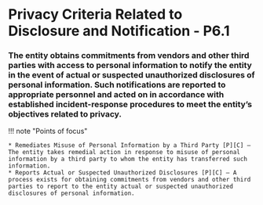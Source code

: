 # Privacy Criteria Related to Disclosure and Notification - P6.1


### The entity obtains commitments from vendors and other third parties with access to personal information to notify the entity in the event of actual or suspected unauthorized disclosures of personal information. Such notifications are reported to appropriate personnel and acted on in accordance with established incident-response procedures to meet the entity’s objectives related to privacy.

!!! note "Points of focus"

    * Remediates Misuse of Personal Information by a Third Party [P][C] — The entity takes remedial action in response to misuse of personal information by a third party to whom the entity has transferred such information.
    * Reports Actual or Suspected Unauthorized Disclosures [P][C] — A process exists for obtaining commitments from vendors and other third parties to report to the entity actual or suspected unauthorized disclosures of personal information.
